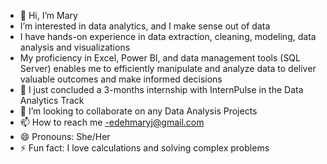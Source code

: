 - 👋 Hi, I’m Mary
- I’m interested in data analytics, and I make sense out of data
- I have hands-on experience in data extraction, cleaning, modeling, data analysis and visualizations
- My proficiency in Excel, Power BI, and data management tools (SQL Server) enables me to efficiently manipulate and analyze data to deliver valuable outcomes and make informed decisions
- 🌱 I just concluded a 3-months internship with InternPulse in the Data Analytics Track
- 💞️ I’m looking to collaborate on any Data Analysis Projects
- 📫 How to reach me -edehmaryj@gmail.com
- 😄 Pronouns: She/Her
- ⚡ Fun fact: I love calculations and solving complex problems

<!---
edehmary/edehmary is a ✨ special ✨ repository because its `README.md` (this file) appears on your GitHub profile.
You can click the Preview link to take a look at your changes.
--->
